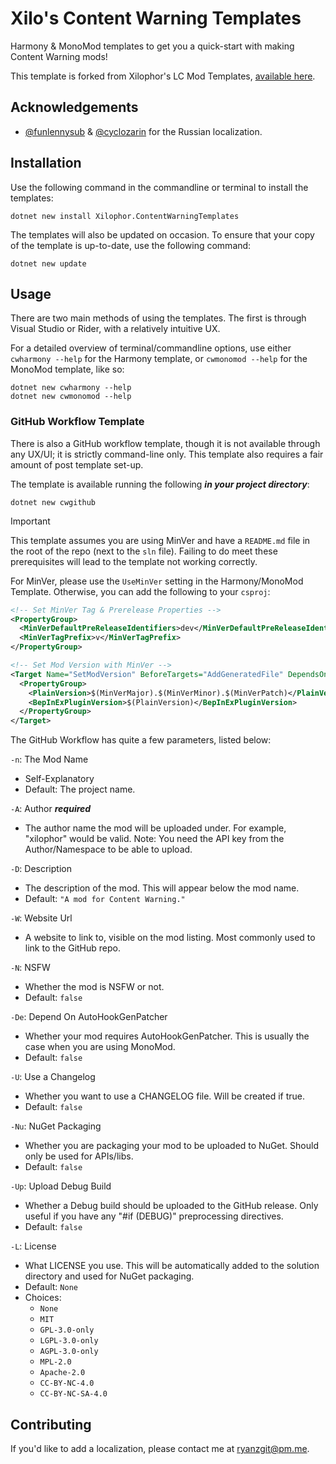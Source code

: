 # Xilo's Content Warning Templates

Harmony & MonoMod templates to get you a quick-start with making Content Warning mods!

This template is forked from Xilophor's LC Mod Templates, [available here](https://github.com/Xilophor/Lethal-Company-Mod-Templates).

## Acknowledgements

* [@funlennysub](https://github.com/funlennysub) & [@cyclozarin](https://github.com/cyclozarin) for the Russian localization.

## Installation

Use the following command in the commandline or terminal to install the templates:

```shell
dotnet new install Xilophor.ContentWarningTemplates
```

The templates will also be updated on occasion. To ensure that your copy of the template is up-to-date, use the following command:

```shell
dotnet new update
```

## Usage

There are two main methods of using the templates. The first is through Visual Studio or Rider, with a relatively intuitive UX.

For a detailed overview of terminal/commandline options, use either `cwharmony --help` for the Harmony template, or `cwmonomod --help` for the MonoMod template, like so:

```shell
dotnet new cwharmony --help
dotnet new cwmonomod --help
```

### GitHub Workflow Template

There is also a GitHub workflow template, though it is not available through any UX/UI; it is strictly command-line only. This template also requires a fair amount
of post template set-up.

The template is available running the following ***in your project directory***:

```shell
dotnet new cwgithub
```

> [!IMPORTANT]
>
> This template assumes you are using MinVer and have a `README.md` file in the root of the repo (next to the `sln` file). Failing to do meet these prerequisites will
> lead to the template not working correctly.
>
> For MinVer, please use the `UseMinVer` setting in the Harmony/MonoMod Template. Otherwise, you can add the following to your `csproj`:
>
> ```xml
> <!-- Set MinVer Tag & Prerelease Properties -->
> <PropertyGroup>
>   <MinVerDefaultPreReleaseIdentifiers>dev</MinVerDefaultPreReleaseIdentifiers>
>   <MinVerTagPrefix>v</MinVerTagPrefix>
> </PropertyGroup>
>
> <!-- Set Mod Version with MinVer -->
> <Target Name="SetModVersion" BeforeTargets="AddGeneratedFile" DependsOnTargets="MinVer">
>   <PropertyGroup>
>     <PlainVersion>$(MinVerMajor).$(MinVerMinor).$(MinVerPatch)</PlainVersion>
>     <BepInExPluginVersion>$(PlainVersion)</BepInExPluginVersion>
>   </PropertyGroup>
> </Target>
> ```

The GitHub Workflow has quite a few parameters, listed below:

`-n`: The Mod Name
  - Self-Explanatory
  - Default: The project name.

`-A`: Author ***required***
  - The author name the mod will be uploaded under. For example, "xilophor" would be valid. Note: You need the API key from the Author/Namespace to be able to upload.

`-D`: Description
  - The description of the mod. This will appear below the mod name.
  - Default: `"A mod for Content Warning."`

`-W`: Website Url
  - A website to link to, visible on the mod listing. Most commonly used to link to the GitHub repo.

`-N`: NSFW
  - Whether the mod is NSFW or not.
  - Default: `false`

`-De`: Depend On AutoHookGenPatcher
  - Whether your mod requires AutoHookGenPatcher. This is usually the case when you are using MonoMod.
  - Default: `false`

`-U`: Use a Changelog
  - Whether you want to use a CHANGELOG file. Will be created if true.
  - Default: `false`

`-Nu`: NuGet Packaging
  - Whether you are packaging your mod to be uploaded to NuGet. Should only be used for APIs/libs.
  - Default: `false`

`-Up`: Upload Debug Build
  - Whether a Debug build should be uploaded to the GitHub release. Only useful if you have any "#if (DEBUG)" preprocessing directives.
  - Default: `false`

`-L`: License
  - What LICENSE you use. This will be automatically added to the solution directory and used for NuGet packaging.
  - Default: `None`
  - Choices:
    - `None`
    - `MIT`
    - `GPL-3.0-only`
    - `LGPL-3.0-only`
    - `AGPL-3.0-only`
    - `MPL-2.0`
    - `Apache-2.0`
    - `CC-BY-NC-4.0`
    - `CC-BY-NC-SA-4.0`

## Contributing

If you'd like to add a localization, please contact me at [ryanzgit@pm.me](mailto:ryanzgit@pm.me).
